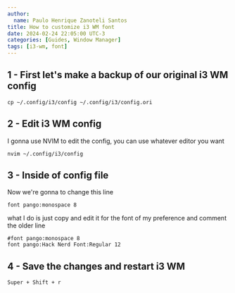 ```yaml
---
author:
  name: Paulo Henrique Zanoteli Santos
title: How to customize i3 WM font
date: 2024-02-24 22:05:00 UTC-3
categories: [Guides, Window Manager]
tags: [i3-wm, font]
---
```


## 1 - First let's make a backup of our original i3 WM config

```shell
cp ~/.config/i3/config ~/.config/i3/config.ori
```

## 2 - Edit i3 WM config 

I gonna use NVIM to edit the config, you can use whatever editor you want

```shell
nvim ~/.config/i3/config
```

## 3 - Inside of config file

Now we're gonna to change this line

```shell
font pango:monospace 8
```

what I do is just copy and edit it for the font of my preference and comment the older line

```shell
#font pango:monospace 8
font pango:Hack Nerd Font:Regular 12
```

## 4 - Save the changes and restart i3 WM

```shell
Super + Shift + r
```
